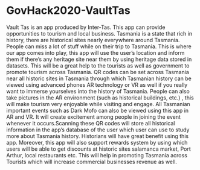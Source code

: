 # GovHack2020-VaultTas
Vault Tas is an app produced by Inter-Tas. This app can provide opportunities to tourism and local business. Tasmania is a state that rich in history, there are historical sites nearly everywhere around Tasmania. People can miss a lot of stuff while on their trip to Tasmania. This is where our app comes into play, this app will use the user’s location and inform them if there’s any heritage site near them by using heritage data stored in datasets. This will be a great help to the tourists as well as government to promote tourism across Tasmania. QR codes can be set across Tasmania near all historic sites in Tasmania through which Tasmanian history can be viewed using advanced phones AR technology or VR as well if you really want to immerse yourselves into the history of Tasmania. People can also take pictures in the AR environment (such as historical buildings, etc.) , this will make tourism very enjoyable while visiting and engage. All Tasmanian important events such as Dark Mofo can also be viewed using this app in AR and VR. It will create excitement among people in joining the event whenever it occurs.Scanning these QR codes will store all historical information in the app’s database of the user which user can use to study more about Tasmania history. Historians will have great benefit using this app. Moreover, this app will also support rewards system by using which users will be able to get discounts at historic sites salamanca market, Port Arthur, local restaurants etc. This will help in promoting Tasmania across Tourists which will increase commercial businesses revenue as well. 
